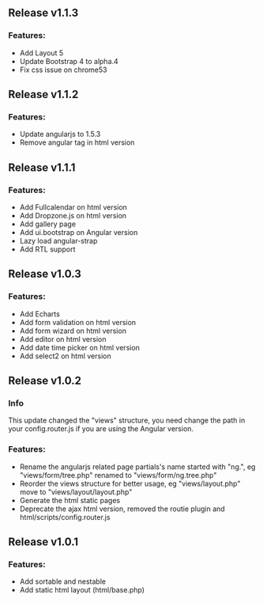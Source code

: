 ## Release v1.1.3

### Features:
	
 - Add Layout 5
 - Update Bootstrap 4 to alpha.4
 - Fix css issue on chrome53


## Release v1.1.2

### Features:
	
 - Update angularjs to 1.5.3 
 - Remove angular tag in html version


## Release v1.1.1

### Features:
	
 - Add Fullcalendar on html version
 - Add Dropzone.js on html version
 - Add gallery page
 - Add ui.bootstrap on Angular version
 - Lazy load angular-strap
 - Add RTL support


## Release v1.0.3

### Features:
	
 - Add Echarts
 - Add form validation on html version
 - Add form wizard on html version
 - Add editor on html version
 - Add date time picker on html version
 - Add select2 on html version


## Release v1.0.2

### Info

This update changed the "views" structure, you need change the path in your config.router.js if you are using the Angular version. 

### Features:

 - Rename the angularjs related page partials's name started with "ng.", eg "views/form/tree.php" renamed to "views/form/ng.tree.php"
 - Reorder the views structure for better usage, eg "views/layout.php" move to "views/layout/layout.php"
 - Generate the html static pages
 - Deprecate the ajax html version, removed the routie plugin and html/scripts/config.router.js


## Release v1.0.1

### Features:

 - Add sortable and nestable
 - Add static html layout (html/base.php)
